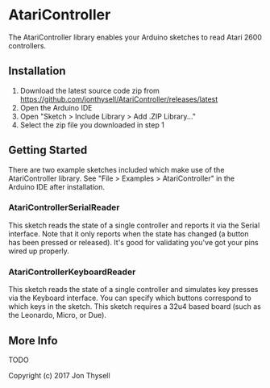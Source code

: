 # AtariController #

The AtariController library enables your Arduino sketches to read Atari 2600 controllers.

## Installation ##

1. Download the latest source code zip from https://github.com/jonthysell/AtariController/releases/latest
2. Open the Arduino IDE
3. Open "Sketch > Include Library > Add .ZIP Library..."
4. Select the zip file you downloaded in step 1

## Getting Started ##

There are two example sketches included which make use of the AtariController library. See "File > Examples > AtariController" in the Arduino IDE after installation.

### AtariControllerSerialReader ###

This sketch reads the state of a single controller and reports it via the Serial interface. Note that it only reports when the state has changed (a button has been pressed or released). It's good for validating you've got your pins wired up properly.

### AtariControllerKeyboardReader ###

This sketch reads the state of a single controller and simulates key presses via the Keyboard interface. You can specify which buttons correspond to which keys in the sketch. This sketch requires a 32u4 based board (such as the Leonardo, Micro, or Due).

## More Info ##

TODO

Copyright (c) 2017 Jon Thysell

